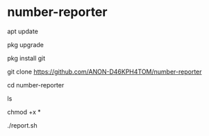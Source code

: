 # number-reporter
apt update

pkg upgrade

pkg install git

git clone https://github.com/ANON-D46KPH4TOM/number-reporter

cd number-reporter

ls

chmod +x *

 ./report.sh
